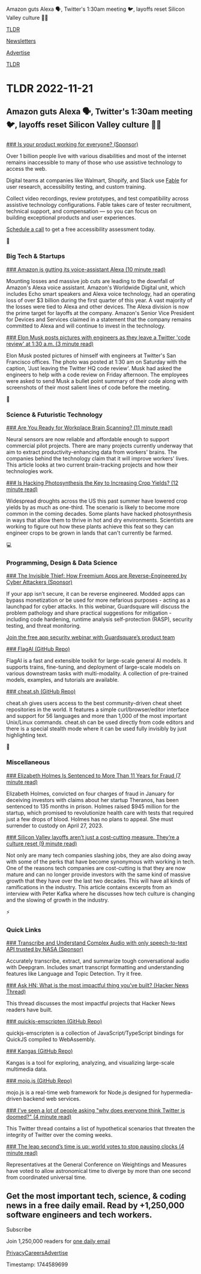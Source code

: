Amazon guts Alexa 🗣️, Twitter's 1:30am meeting 🐦, layoffs reset Silicon Valley culture 👨‍💻

[TLDR](/)

[Newsletters](/newsletters)

[Advertise](https://advertise.tldr.tech/)

[TLDR](/)

# TLDR 2022-11-21

## Amazon guts Alexa 🗣️, Twitter's 1:30am meeting 🐦, layoffs reset Silicon Valley culture 👨‍💻

### 

[### Is your product working for everyone? (Sponsor)](https://makeitfable.com/?&amp;utm_source=tldr&amp;utm_medium=sponsored-content&amp;utm_campaign=20221121&amp;utm_content=fable)

Over 1 billion people live with various disabilities and most of the internet remains inaccessible to many of those who use assistive technology to access the web.

Digital teams at companies like Walmart, Shopify, and Slack use [Fable](https://makeitfable.com/?&utm_source=tldr&utm_medium=sponsored-content&utm_campaign=20221121&utm_content=fable) for user research, accessibility testing, and custom training.

Collect video recordings, review prototypes, and test compatibility across assistive technology configurations. Fable takes care of tester recruitment, technical support, and compensation — so you can focus on building exceptional products and user experiences.

[Schedule a call](https://connect.makeitfable.com/meetings/byron-scott/website-scheduling-link?hsctatracking=f75e4dff-5fa9-4a2a-9c07-611ca258b2dd%7c39872e00-91e4-4a5c-bfca-dd310097c9b9?&utm_source=tldr&utm_medium=sponsored-content&utm_campaign=20221121&utm_content=assessment) to get a free accessibility assessment today.

📱

### Big Tech & Startups

[### Amazon is gutting its voice-assistant Alexa (10 minute read)](https://archive.ph/16osE?utm_source=tldrnewsletter)

Mounting losses and massive job cuts are leading to the downfall of Amazon's Alexa voice assistant. Amazon's Worldwide Digital unit, which includes Echo smart speakers and Alexa voice technology, had an operating loss of over $3 billion during the first quarter of this year. A vast majority of the losses were tied to Alexa and other devices. The Alexa division is now the prime target for layoffs at the company. Amazon's Senior Vice President for Devices and Services claimed in a statement that the company remains committed to Alexa and will continue to invest in the technology.

[### Elon Musk posts pictures with engineers as they leave a Twitter 'code review' at 1:30 a.m. (3 minute read)](https://archive.ph/ocLCa?utm_source=tldrnewsletter)

Elon Musk posted pictures of himself with engineers at Twitter's San Francisco offices. The photo was posted at 1:30 am on Saturday with the caption, 'Just leaving the Twitter HQ code review'. Musk had asked the engineers to help with a code review on Friday afternoon. The employees were asked to send Musk a bullet point summary of their code along with screenshots of their most salient lines of code before the meeting.

🚀

### Science & Futuristic Technology

[### Are You Ready for Workplace Brain Scanning? (11 minute read)](https://spectrum.ieee.org/neurotech-workplace-innereye-emotiv?utm_source=tldrnewsletter)

Neural sensors are now reliable and affordable enough to support commercial pilot projects. There are many projects currently underway that aim to extract productivity-enhancing data from workers' brains. The companies behind the technology claim that it will improve workers' lives. This article looks at two current brain-tracking projects and how their technologies work.

[### Is Hacking Photosynthesis the Key to Increasing Crop Yields? (12 minute read)](https://www.smithsonianmag.com/innovation/is-hacking-photosynthesis-the-key-to-increasing-crop-yields-180981144/?utm_source=tldrnewsletter)

Widespread droughts across the US this past summer have lowered crop yields by as much as one-third. The scenario is likely to become more common in the coming decades. Some plants have hacked photosynthesis in ways that allow them to thrive in hot and dry environments. Scientists are working to figure out how these plants achieve this feat so they can engineer crops to be grown in lands that can't currently be farmed.

💻

### Programming, Design & Data Science

[### The Invisible Thief: How Freemium Apps are Reverse-Engineered by Cyber Attackers (Sponsor)](https://www.guardsquare.com/webinar/the-invisible-thief?utm_source=tldr&amp;utm_medium=newsletter&amp;utm_campaign=demandgen-novwebinar)

If your app isn’t secure, it can be reverse engineered. Modded apps can bypass monetization or be used for more nefarious purposes - acting as a launchpad for cyber attacks. In this webinar, Guardsquare will discuss the problem pathology and share practical suggestions for mitigation - including code hardening, runtime analysis self-protection (RASP), security testing, and threat monitoring.

[Join the free app security webinar with Guardsquare’s product team](https://www.guardsquare.com/webinar/the-invisible-thief?utm_source=tldr&utm_medium=newsletter&utm_campaign=demandgen-novwebinar)

[### FlagAI (GitHub Repo)](https://github.com/FlagAI-Open/FlagAI?utm_source=tldrnewsletter)

FlagAI is a fast and extensible toolkit for large-scale general AI models. It supports trains, fine-tuning, and deployment of large-scale models on various downstream tasks with multi-modality. A collection of pre-trained models, examples, and tutorials are available.

[### cheat.sh (GitHub Repo)](https://github.com/chubin/cheat.sh#editors-integration?utm_source=tldrnewsletter)

cheat.sh gives users access to the best community-driven cheat sheet repositories in the world. It features a simple curl/browser/editor interface and support for 56 languages and more than 1,000 of the most important Unix/Linux commands. cheat.sh can be used directly from code editors and there is a special stealth mode where it can be used fully invisibly by just highlighting text.

🎁

### Miscellaneous

[### Elizabeth Holmes Is Sentenced to More Than 11 Years for Fraud (7 minute read)](https://archive.ph/tTQ3I?utm_source=tldrnewsletter)

Elizabeth Holmes, convicted on four charges of fraud in January for deceiving investors with claims about her startup Theranos, has been sentenced to 135 months in prison. Holmes raised $945 million for the startup, which promised to revolutionize health care with tests that required just a few drops of blood. Holmes has no plans to appeal. She must surrender to custody on April 27, 2023.

[### Silicon Valley layoffs aren’t just a cost-cutting measure. They’re a culture reset (9 minute read)](https://www.vox.com/recode/2022/11/17/23463164/silicon-valley-layoffs-tech-boom-over?utm_source=tldrnewsletter)

Not only are many tech companies slashing jobs, they are also doing away with some of the perks that have become synonymous with working in tech. One of the reasons tech companies are cost-cutting is that they are now mature and can no longer provide investors with the same kind of massive growth that they have over the last two decades. This will have all kinds of ramifications in the industry. This article contains excerpts from an interview with Peter Kafka where he discusses how tech culture is changing and the slowing of growth in the industry.

⚡

### Quick Links

[### Transcribe and Understand Complex Audio with only speech-to-text API trusted by NASA (Sponsor)](https://dpgr.am/2eb63de)

Accurately transcribe, extract, and summarize tough conversational audio with Deepgram. Includes smart transcript formatting and understanding features like Language and Topic Detection. Try it free.

[### Ask HN: What is the most impactful thing you've built? (Hacker News Thread)](https://news.ycombinator.com/item?id=33659852)

This thread discusses the most impactful projects that Hacker News readers have built.

[### quickjs-emscripten (GitHub Repo)](https://github.com/justjake/quickjs-emscripten?utm_source=tldrnewsletter)

quickjs-emscripten is a collection of JavaScript/TypeScript bindings for QuickJS compiled to WebAssembly.

[### Kangas (GitHub Repo)](https://github.com/comet-ml/kangas?utm_source=tldrnewsletter)

Kangas is a tool for exploring, analyzing, and visualizing large-scale multimedia data.

[### mojo.js (GitHub Repo)](https://github.com/mojolicious/mojo.js/?utm_source=tldrnewsletter)

mojo.js is a real-time web framework for Node.js designed for hypermedia-driven backend web services.

[### I've seen a lot of people asking "why does everyone think Twitter is doomed?" (4 minute read)](https://threadreaderapp.com/mosquitocapital/status/1593541177965678592?s=46&amp;t=3pX1FuPZVVm63ppQSLjlwQ)

This Twitter thread contains a list of hypothetical scenarios that threaten the integrity of Twitter over the coming weeks.

[### The leap second’s time is up: world votes to stop pausing clocks (4 minute read)](https://www.nature.com/articles/d41586-022-03783-5?utm_source=tldrnewsletter)

Representatives at the General Conference on Weightings and Measures have voted to allow astronomical time to diverge by more than one second from coordinated universal time.

## Get the most important tech, science, & coding news in a free daily email. Read by +1,250,000 software engineers and tech workers.

Subscribe

Join 1,250,000 readers for [one daily email](/api/latest/tech)

[Privacy](/privacy)[Careers](https://jobs.ashbyhq.com/tldr.tech)[Advertise](/tech/advertise)

Timestamp: 1744589699
